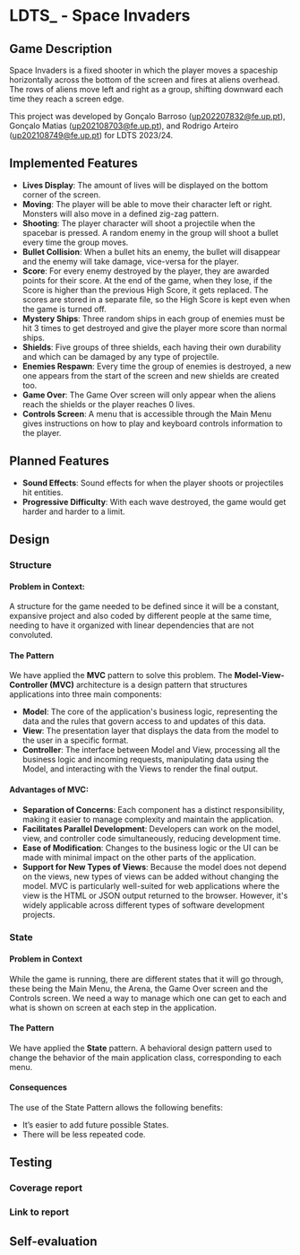 # LDTS_<T05><G06> - Space Invaders

## Game Description

Space Invaders is a fixed shooter in which the player moves a spaceship horizontally across the bottom of the screen and fires at aliens overhead. The rows of aliens move left and right as a group, shifting downward each time they reach a screen edge.

This project was developed by Gonçalo Barroso (up202207832@fe.up.pt), Gonçalo Matias (up202108703@fe.up.pt), and Rodrigo Arteiro (up202108749@fe.up.pt) for LDTS 2023/24.

## Implemented Features

- **Lives Display**: The amount of lives will be displayed on the bottom corner of the screen.
- **Moving**: The player will be able to move their character left or right. Monsters will also move in a defined zig-zag pattern.
- **Shooting**: The player character will shoot a projectile when the spacebar is pressed. A random enemy in the group will shoot a bullet every time the group moves.
- **Bullet Collision**: When a bullet hits an enemy, the bullet will disappear and the enemy will take damage, vice-versa for the player.
- **Score**: For every enemy destroyed by the player, they are awarded points for their score. At the end of the game, when they lose, if the Score is higher than the previous High Score, it gets replaced. The scores are stored in a separate file, so the High Score is kept even when the game is turned off.
- **Mystery Ships**: Three random ships in each group of enemies must be hit 3 times to get destroyed and give the player more score than normal ships.
- **Shields**: Five groups of three shields, each having their own durability and which can be damaged by any type of projectile.
- **Enemies Respawn**: Every time the group of enemies is destroyed, a new one appears from the start of the screen and new shields are created too.
- **Game Over**: The Game Over screen will only appear when the aliens reach the shields or the player reaches 0 lives.
- **Controls Screen**: A menu that is accessible through the Main Menu gives instructions on how to play and keyboard controls information to the player.

## Planned Features

- **Sound Effects**: Sound effects for when the player shoots or projectiles hit entities.
- **Progressive Difficulty**: With each wave destroyed, the game would get harder and harder to a limit.

## Design

### Structure

#### Problem in Context:

A structure for the game needed to be defined since it will be a constant, expansive project and also coded by different people at the same time, needing to have it organized with linear dependencies that are not convoluted.

#### The Pattern

We have applied the **MVC** pattern to solve this problem.
The **Model-View-Controller (MVC)** architecture is a design pattern that structures applications into three main components:
- **Model**: The core of the application's business logic, representing the data and the rules that govern access to and updates of this data.
- **View**: The presentation layer that displays the data from the model to the user in a specific format.
- **Controller**: The interface between Model and View, processing all the business logic and incoming requests, manipulating data using the Model, and interacting with the Views to render the final output.

#### Advantages of MVC:
- **Separation of Concerns**: Each component has a distinct responsibility, making it easier to manage complexity and maintain the application.
- **Facilitates Parallel Development**: Developers can work on the model, view, and controller code simultaneously, reducing development time.
- **Ease of Modification**: Changes to the business logic or the UI can be made with minimal impact on the other parts of the application.
- **Support for New Types of Views**: Because the model does not depend on the views, new types of views can be added without changing the model.
  MVC is particularly well-suited for web applications where the view is the HTML or JSON output returned to the browser. However, it's widely applicable across different types of software development projects.

### State

#### Problem in Context

While the game is running, there are different states that it will go through, these being the Main Menu, the Arena, the Game Over screen and the Controls screen. We need a way to manage which one can get to each and what is shown on screen at each step in the application.

#### The Pattern

We have applied the **State** pattern. A behavioral design pattern used to change the behavior of the main application class, corresponding to each menu.

#### Consequences

The use of the State Pattern allows the following benefits:

- It’s easier to add future possible States.
- There will be less repeated code.

## Testing

### Coverage report

### Link to report

## Self-evaluation




